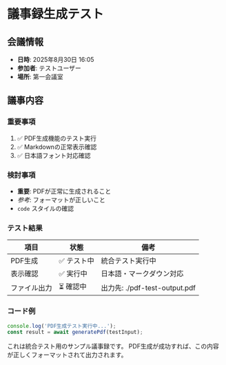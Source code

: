 # 議事録生成テスト

## 会議情報
- **日時**: 2025年8月30日 16:05
- **参加者**: テストユーザー
- **場所**: 第一会議室

## 議事内容

### 重要事項
1. ✅ PDF生成機能のテスト実行
2. ✅ Markdownの正常表示確認
3. ✅ 日本語フォント対応確認

### 検討事項
- **重要**: PDFが正常に生成されること
- *参考*: フォーマットが正しいこと
- `code` スタイルの確認

### テスト結果

| 項目 | 状態 | 備考 |
|------|------|------|
| PDF生成 | ✅ テスト中 | 統合テスト実行中 |
| 表示確認 | ✅ 実行中 | 日本語・マークダウン対応 |
| ファイル出力 | ⏳ 確認中 | 出力先: ./pdf-test-output.pdf |

### コード例
```javascript
console.log('PDF生成テスト実行中...');
const result = await generatePdf(testInput);
```

これは統合テスト用のサンプル議事録です。
PDF生成が成功すれば、この内容が正しくフォーマットされて出力されます。
